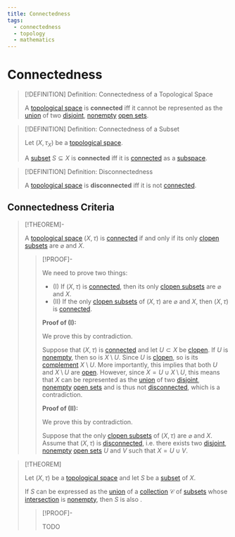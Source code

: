 ```yaml
---
title: Connectedness
tags:
  - connectedness
  - topology
  - mathematics
---
```


# Connectedness

>[!DEFINITION] Definition: Connectedness of a Topological Space
>
>A [topological space](../Topological%20Spaces/index.md) is **connected** iff it cannot be represented as the [union](../../Set%20Theory/Set%20Operations.md) of two [disjoint](../../Set%20Theory/Disjoint%20Sets.md), [nonempty](../../Set%20Theory/Sets.md) [open sets](../Topological%20Spaces/Open%20Sets.md).
>

>[!DEFINITION] Definition: Connectedness of a Subset
>
>Let $(X, \tau_X)$ be a [topological space](../Topological%20Spaces/index.md).
>
>A [subset](../../Set%20Theory/Sets.md) $S \subseteq X$ is **connected** iff it is [connected](./index.md) as a [subspace](../Topological%20Subspaces.md).
>

>[!DEFINITION] Definition: Disconnectedness
>
>A [topological space](../Topological%20Spaces/index.md) is **disconnected** iff it is not [connected](./index.md).
>

## Connectedness Criteria

>[!THEOREM]-
>
>A [topological space](../Topological%20Spaces/index.md) $(X, \tau)$ is [connected](./index.md) if and only if its only [clopen subsets](../Topological%20Spaces/Clopen%20Sets.md) are $\varnothing$ and $X$.
>
>>[!PROOF]-
>>
>>We need to prove two things:
>>- (I) If $(X, \tau)$ is [connected](./index.md), then its only [clopen subsets](../Topological%20Spaces/Clopen%20Sets.md) are $\varnothing$ and $X$.
>>- (II) If the only [clopen subsets](../Topological%20Spaces/Clopen%20Sets.md) of $(X, \tau)$ are $\varnothing$ and $X$, then $(X, \tau)$ is [connected](./index.md).
>>
>>**Proof of (I):**
>>
>>We prove this by contradiction.
>>
>>Suppose that $(X, \tau)$ is [connected](./index.md) and let $U \subset X$ be [clopen](../Topological%20Spaces/Clopen%20Sets.md). If $U$ is [nonempty](../../Set%20Theory/Sets.md), then so is $X \setminus U$. Since $U$ is [clopen](../Topological%20Spaces/Clopen%20Sets.md), so is its [complement](../../Set%20Theory/Complement.md) $X \setminus U$.  More importantly, this implies that both $U$ and $X \setminus U$ are [open](../Topological%20Spaces/Open%20Sets.md). However, since $X = U \cup X\setminus U$, this means that $X$ can be represented as the [union](../../Set%20Theory/Set%20Operations.md) of two [disjoint](../../Set%20Theory/Disjoint%20Sets.md), [nonempty](../../Set%20Theory/Sets.md) [open sets](../Topological%20Spaces/Open%20Sets.md) and is thus not [disconnected](./index.md), which is a contradiction.
>>
>>**Proof of (II):**
>>
>>We prove this by contradiction.
>>
>>Suppose that the only [clopen subsets](../Topological%20Spaces/Clopen%20Sets.md) of $(X, \tau)$ are $\varnothing$ and $X$. Assume that $(X, \tau)$ is [disconnected](./index.md), i.e. there exists two [disjoint](../../Set%20Theory/Disjoint%20Sets.md), [nonempty](../../Set%20Theory/Sets.md) [open sets](../Topological%20Spaces/Open%20Sets.md) $U$ and $V$ such that $X = U \cup V$.
>>
>>
>

>[!THEOREM]
>
>Let $(X, \tau)$ be a [topological space](../Topological%20Spaces/index.md) and let $S$ be a [subset](../../Set%20Theory/Sets.md) of $X$.
>
>If $S$ can be expressed as the [union](../../Set%20Theory/Collections/Operations%20with%20Collections.md) of a [collection](../../Set%20Theory/Collections/Collections.md) $\mathcal{C}$ of [](index.md#^connected-subset) [subsets](../../Set%20Theory/Sets.md) whose [intersection](../../Set%20Theory/Collections/Operations%20with%20Collections.md) is [nonempty](../../Set%20Theory/Sets.md),  then $S$ is also [](index.md#^connected-subset).
>
>>[!PROOF]-
>>
>>TODO
>>
>